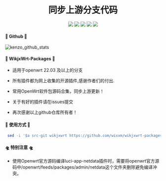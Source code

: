 <div align="center">
<h1 align="center">同步上游分支代码</h1>
<img src="https://img.shields.io/github/issues/wixxm/wikjxwrt-packages?color=green">
<img src="https://img.shields.io/github/stars/wixxm/wikjxwrt-packages?color=yellow">
<img src="https://img.shields.io/github/forks/wixxm/wikjxwrt-packages?color=orange">
<img src="https://img.shields.io/github/license/wixxm/wikjxwrt-packages?color=ff69b4">
<img src="https://img.shields.io/github/languages/code-size/wixxm/wikjxwrt-packages?color=blueviolet">
</div>


#### 🏅 Github 🏅
 ![kenzo_github_stats](https://github-readme-stats.vercel.app/api?username=wixxm&show_icons=true&theme=merko)

#### 🎉 WikjxWrt-Packages 🎉
*  适用于openwrt 22.03 及以上的分支
 
*  所有插件都为网上收集的开源插件,感谢作者们的付出.

*  常用OpenWrt软件包源码合集，同步上游更新！

*  关于有好的插件请在issues提交

*  再次感谢以上github仓库所有者！
#### 🌈 使用方式 🌈

```bash
 sed -i '$a src-git wikjxwrt https://github.com/wixxm/wikjxwrt-packages' feeds.conf.default
```
#### 🛸 特别注意 🛸
*  使用Openwrt官方源码编译luci-app-netdata插件时，需要将openwrt官方源码中/openwrt/feeds/packages/admin/netdata这个文件夹删除避免编译冲突。
